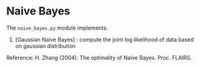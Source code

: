 # Naive Bayes
The `naive_bayes.py` module implements:

1. [Gaussian Naive Bayes] :  compute the joint log likelihood of data based on gaussian distribution



Reference:
H. Zhang (2004). The optimality of Naive Bayes. Proc. FLAIRS.

